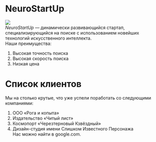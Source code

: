 # NeuroStartUp  
![](https://netology-code.github.io/git-homeworks/introduction/assets/logo.png)  
*NeuroStartUp* — динамически развивающийся стартап, специализирующийся на поиске с использованием новейших технологий искусственного интеллекта.  
Наши преимущества:  
1. Высокая точность поиска
2. Высокая скорость поиска  
3. Низкая цена  

# Список клиентов  
Мы на столько крутые, что уже успели поработать со следующими компаниями:    
1. ООО «Рога и копыта»  
2. Издательство «Читый лист»
3. Космопорт «Черезтерновый Кзвёздный»  
4. Дизайн-студия имени Слишком Известного Персонажа  
Нас можно найти в google.com.    
